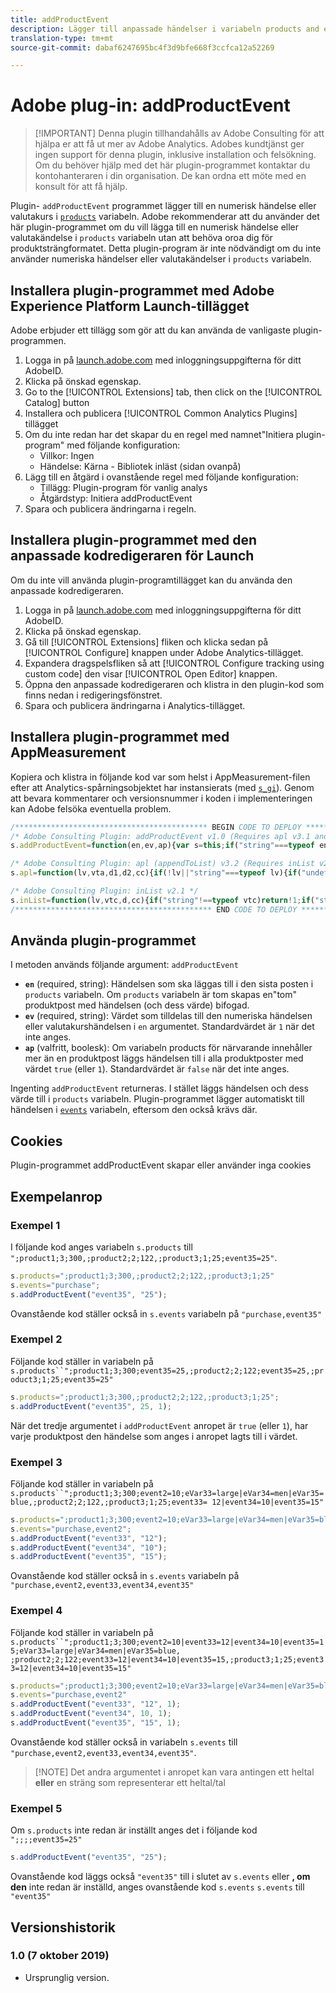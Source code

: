 ```yaml
---
title: addProductEvent
description: Lägger till anpassade händelser i variabeln products and events.
translation-type: tm+mt
source-git-commit: dabaf6247695bc4f3d9bfe668f3ccfca12a52269

---
```



# Adobe plug-in: addProductEvent

>[!IMPORTANT] Denna plugin tillhandahålls av Adobe Consulting för att hjälpa er att få ut mer av Adobe Analytics. Adobes kundtjänst ger ingen support för denna plugin, inklusive installation och felsökning. Om du behöver hjälp med det här plugin-programmet kontaktar du kontohanteraren i din organisation. De kan ordna ett möte med en konsult för att få hjälp.

Plugin- `addProductEvent` programmet lägger till en numerisk händelse eller valutakurs i [`products`](../page-vars/products.md) variabeln. Adobe rekommenderar att du använder det här plugin-programmet om du vill lägga till en numerisk händelse eller valutakändelse i `products` variabeln utan att behöva oroa dig för produktsträngformatet. Detta plugin-program är inte nödvändigt om du inte använder numeriska händelser eller valutakändelser i `products` variabeln.

## Installera plugin-programmet med Adobe Experience Platform Launch-tillägget

Adobe erbjuder ett tillägg som gör att du kan använda de vanligaste plugin-programmen.

1. Logga in på [launch.adobe.com](https://launch.adobe.com) med inloggningsuppgifterna för ditt AdobeID.
1. Klicka på önskad egenskap.
1. Go to the [!UICONTROL Extensions] tab, then click on the [!UICONTROL Catalog] button
1. Installera och publicera [!UICONTROL Common Analytics Plugins] tillägget
1. Om du inte redan har det skapar du en regel med namnet&quot;Initiera plugin-program&quot; med följande konfiguration:
   * Villkor: Ingen
   * Händelse: Kärna - Bibliotek inläst (sidan ovanpå)
1. Lägg till en åtgärd i ovanstående regel med följande konfiguration:
   * Tillägg: Plugin-program för vanlig analys
   * Åtgärdstyp: Initiera addProductEvent
1. Spara och publicera ändringarna i regeln.

## Installera plugin-programmet med den anpassade kodredigeraren för Launch

Om du inte vill använda plugin-programtillägget kan du använda den anpassade kodredigeraren.

1. Logga in på [launch.adobe.com](https://launch.adobe.com) med inloggningsuppgifterna för ditt AdobeID.
1. Klicka på önskad egenskap.
1. Gå till [!UICONTROL Extensions] fliken och klicka sedan på [!UICONTROL Configure] knappen under Adobe Analytics-tillägget.
1. Expandera dragspelsfliken så att [!UICONTROL Configure tracking using custom code] den visar [!UICONTROL Open Editor] knappen.
1. Öppna den anpassade kodredigeraren och klistra in den plugin-kod som finns nedan i redigeringsfönstret.
1. Spara och publicera ändringarna i Analytics-tillägget.

## Installera plugin-programmet med AppMeasurement

Kopiera och klistra in följande kod var som helst i AppMeasurement-filen efter att Analytics-spårningsobjektet har instansierats (med [`s_gi`](../functions/s-gi.md)). Genom att bevara kommentarer och versionsnummer i koden i implementeringen kan Adobe felsöka eventuella problem.

```js
/******************************************* BEGIN CODE TO DEPLOY *******************************************/
/* Adobe Consulting Plugin: addProductEvent v1.0 (Requires apl v3.1 and inList v2.0+ plug-ins) */
s.addProductEvent=function(en,ev,ap){var s=this;if("string"===typeof en)if(ev=isNaN(ev)?"1":String(ev),ap=ap||!1,s.events= s.apl(s.events,en),s.products){var e=s.products.split(",");ap=ap?0:e.length-1;for(var a;ap<e.length;ap++)a=e[ap].split(";") ,a[4]&&a[4].includes("event")?a[4]=a[4]+"|"+en+"="+ev:a[5]?a[4]=en+"="+ev:a[4]||(a[3]||(a[3]=""),a[2]||(a[2]=""),a[1]||(a[1]=""),a[4]=en+"="+ev),e[ap]=a.join(";");s.products=e.join(",")}else s.products=";;;;"+en+"="+ev};

/* Adobe Consulting Plugin: apl (appendToList) v3.2 (Requires inList v2.0 or higher) */
s.apl=function(lv,vta,d1,d2,cc){if(!lv||"string"===typeof lv){if("undefined"===typeof this.inList||"string"!==typeof vta||""===vta)return lv;d1=d1||",";d2=d2||d1;1==d2&&(d2=d1,cc||(cc=1));2==d2&&1!=cc&&(d2=d1);vta=vta.split(",");for(var g=vta.length,e=0;e<g;e++)this.inList(lv,vta[e],d1,cc)||(lv=lv?lv+d2+vta[e]:vta[e])}return lv};

/* Adobe Consulting Plugin: inList v2.1 */
s.inList=function(lv,vtc,d,cc){if("string"!==typeof vtc)return!1;if("string"===typeof lv)lv=lv.split(d||",");else if("object"!== typeof lv)return!1;d=0;for(var e=lv.length;d<e;d++)if(1==cc&&vtc===lv[d]||vtc.toLowerCase()===lv[d].toLowerCase())return!0;return!1};
/******************************************** END CODE TO DEPLOY ********************************************/
```

## Använda plugin-programmet

I metoden används följande argument: `addProductEvent`

* **`en`** (required, string): Händelsen som ska läggas till i den sista posten i `products` variabeln. Om `products` variabeln är tom skapas en&quot;tom&quot; produktpost med händelsen (och dess värde) bifogad.
* **`ev`** (required, string): Värdet som tilldelas till den numeriska händelsen eller valutakurshändelsen i `en` argumentet.  Standardvärdet är `1` när det inte anges.
* **`ap`** (valfritt, boolesk): Om variabeln products för närvarande innehåller mer än en produktpost läggs händelsen till i alla produktposter med värdet `true` (eller `1`).  Standardvärdet är `false` när det inte anges.

Ingenting `addProductEvent` returneras. I stället läggs händelsen och dess värde till i `products` variabeln. Plugin-programmet lägger automatiskt till händelsen i [`events`](../page-vars/events/events-overview.md) variabeln, eftersom den också krävs där.

## Cookies

Plugin-programmet addProductEvent skapar eller använder inga cookies

## Exempelanrop

### Exempel 1

I följande kod anges variabeln `s.products` till `";product1;3;300,;product2;2;122,;product3;1;25;event35=25"`.

```js
s.products=";product1;3;300,;product2;2;122,;product3;1;25"
s.events="purchase";
s.addProductEvent("event35", "25");
```

Ovanstående kod ställer också in `s.events` variabeln på `"purchase,event35"`

### Exempel 2

Följande kod ställer in variabeln på `s.products``";product1;3;300;event35=25,;product2;2;122;event35=25,;product3;1;25;event35=25"`

```js
s.products=";product1;3;300,;product2;2;122,;product3;1;25";
s.addProductEvent("event35", 25, 1);
```

När det tredje argumentet i `addProductEvent` anropet är `true` (eller `1`), har varje produktpost den händelse som anges i anropet lagts till i värdet.

### Exempel 3

Följande kod ställer in variabeln på `s.products``";product1;3;300;event2=10;eVar33=large|eVar34=men|eVar35=blue,;product2;2;122,;product3;1;25;event33= 12|event34=10|event35=15"`

```js
s.products=";product1;3;300;event2=10;eVar33=large|eVar34=men|eVar35=blue,;product2;2;122,;product3;1;25";
s.events="purchase,event2";
s.addProductEvent("event33", "12");
s.addProductEvent("event34", "10");
s.addProductEvent("event35", "15");
```

Ovanstående kod ställer också in `s.events` variabeln på `"purchase,event2,event33,event34,event35"`

### Exempel 4

Följande kod ställer in variabeln på `s.products``";product1;3;300;event2=10|event33=12|event34=10|event35=15;eVar33=large|eVar34=men|eVar35=blue, ;product2;2;122;event33=12|event34=10|event35=15,;product3;1;25;event33=12|event34=10|event35=15"`

```js
s.products=";product1;3;300;event2=10;eVar33=large|eVar34=men|eVar35=blue,;product2;2;122,;product3;1;25"
s.events="purchase,event2"
s.addProductEvent("event33", "12", 1);
s.addProductEvent("event34", 10, 1);
s.addProductEvent("event35", "15", 1);
```

Ovanstående kod ställer också in variabeln `s.events` till `"purchase,event2,event33,event34,event35"`.

>[!NOTE] Det andra argumentet i anropet kan vara antingen ett heltal **eller** en sträng som representerar ett heltal/tal

### Exempel 5

Om `s.products` inte redan är inställt anges det i följande kod `";;;;event35=25"`

```js
s.addProductEvent("event35", "25");
```

Ovanstående kod läggs också `"event35"` till i slutet av `s.events` eller **, om den** inte redan är inställd, anges ovanstående kod `s.events` `s.events` till `"event35"`

## Versionshistorik

### 1.0 (7 oktober 2019)

* Ursprunglig version.
